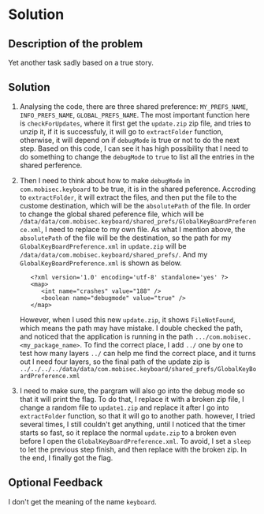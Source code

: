 # Solution

## Description of the problem

Yet another task sadly based on a true story.

## Solution

1. Analysing the code, there are three shared preference: ```MY_PREFS_NAME```, ```INFO_PREFS_NAME```, ```GLOBAL_PREFS_NAME```. The most important function here is ```checkForUpdates```, where it first get the ```update.zip``` zip file, and tries to unzip it, if it is successfuly, it will go to ```extractFolder``` function, otherwise, it will depend on if ```debugMode``` is true or not to do the next step.
   Based on this code, I can see it has high possibility that I need to do something to change the ```debugMode``` to ```true``` to list all the entries in the shared perference.

2. Then I need to think about how to make ```debugMode``` in ```com.mobisec.keyboard``` to be true, it is in the shared peference. Accroding to ```extractFolder```, it will extract the files, and then put the file to the custome destination, which will be the ```absolutePath``` of the file. In order to change the global shared peference file, which will be ```/data/data/com.mobisec.keyboard/shared_prefs/GlobalKeyBoardPreference.xml```, I need to replace to my own file. As what I mention above, the ```absolutePath``` of the file will be the destination, so the path for my ```GlobalKeyBoardPreference.xml``` in ```update.zip``` will be ```/data/data/com.mobisec.keyboard/shared_prefs/```. And my ```GlobalKeyBoardPreference.xml``` is shown as below.
   ```
      <?xml version='1.0' encoding='utf-8' standalone='yes' ?>
      <map>
         <int name="crashes" value="188" />
         <boolean name="debugmode" value="true" />
      </map>
   ```

   However, when I used this new ```update.zip```, it shows ```FileNotFound```, which means the path may have mistake. I double checked the path, and noticed that the application is running in the path ```.../com.mobisec.<my_package_name>```. To find the correct place, I add ```../``` one by one to test how many layers ```../``` can help me find the correct place, and it turns out I need four layers, so the final path of the update zip is ```../../../../data/data/com.mobisec.keyboard/shared_prefs/GlobalKeyBoardPreference.xml```

3. I need to make sure, the pargram will also go into the debug mode so that it will print the flag. To do that, I replace it with a broken zip file, I change a random file to ```update1.zip``` and replace it after I go into ```extractFolder``` function, so that it will go to another path. however, I tried several times, I still couldn't get anything, until I noticed that the timer starts so fast, so it replace the normal ```update.zip``` to a broken even before I open the ```GlobalKeyBoardPreference.xml```. To avoid, I set a ```sleep``` to let the previous step finish, and then replace with the broken zip. In the end, I finally got the flag.

## Optional Feedback

I don't get the meaning of the name ```keyboard```.